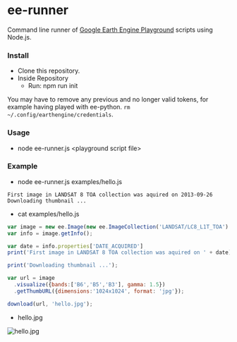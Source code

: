 # ee-runner

Command line runner of [Google Earth Engine Playground](https://ee-api.appspot.com/) scripts using Node.js.

### Install

* Clone this repository.
* Inside Repository
  * Run: npm run init

You may have to remove any previous and no longer valid tokens, for example having played with ee-python.
```rm ~/.config/earthengine/credentials```.

### Usage
* node ee-runner.js \<playground script file\>

### Example

* node ee-runner.js examples/hello.js

```
First image in LANDSAT 8 TOA collection was aquired on 2013-09-26
Downloading thumbnail ...
```

* cat examples/hello.js

```javascript
var image = new ee.Image(new ee.ImageCollection('LANDSAT/LC8_L1T_TOA').first());
var info = image.getInfo();

var date = info.properties['DATE_ACQUIRED']
print('First image in LANDSAT 8 TOA collection was aquired on ' + date);

print('Downloading thumbnail ...');

var url = image
  .visualize({bands:['B6','B5','B3'], gamma: 1.5})
  .getThumbURL({dimensions:'1024x1024', format: 'jpg'});

download(url, 'hello.jpg');

```

* hello.jpg

![hello.jpg](https://github.com/gena/ee-runner/blob/master/examples/hello.jpg?raw=true "Result")
